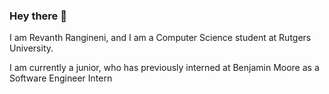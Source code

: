 ### Hey there 👋
 I am Revanth Rangineni, and I am a Computer Science student at Rutgers University.
 
 I am currently a junior, who has previously interned at Benjamin Moore as a Software Engineer Intern
<!--
**revr47/revr47** is a ✨ _special_ ✨ repository because its `README.md` (this file) appears on your GitHub profile.

Here are some ideas to get you started:

- 🔭 I’m currently working on ...
- 🌱 I’m currently learning ...
- 👯 I’m looking to collaborate on ...
- 🤔 I’m looking for help with ...
- 💬 Ask me about ...
- 📫 How to reach me: ...
- 😄 Pronouns: ...
- ⚡ Fun fact: ...
-->
